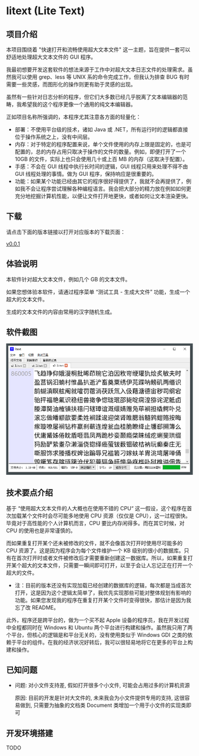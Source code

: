 # litext (Lite Text)

## 项目介绍

本项目围绕着 "快速打开和流畅使用超大文本文件" 这一主题，旨在提供一套可以舒适地处理超大文本文件的 GUI 程序。

我最初想要开发这套软件的想法来源于工作中对超大文本日志文件的处理需求。虽然我可以使用 grep、less 等 UNIX 系的命令完成工作，但我认为排查 BUG 有时需要一些灵感，而图形化的操作则更有助于灵感的出现。

虽然有一些针对日志分析的程序，但它们大多数已经几乎脱离了文本编辑器的范畴，我希望我的这个程序更像一个通用的纯文本编辑器。

正如项目名称所强调的，本程序尤其注意各方面的轻量化：

* 部署：不使用平台级的技术，诸如 Java 或 .NET，所有运行时的逻辑都直接位于操作系统之上，没有中间层。
* 内存：对于特定的程序配置来说，单个文件使用的内存上限是固定的，也是可配置的，总的内存占用只取决于操作的文件的数量。例如，即便打开了一个 10GB 的文件，实际上也只会使用几十或上百 MB 的内存（这取决于配置）。
* 手感：不会在 GUI 线程中执行长时间的逻辑，GUI 线程只用来处理不得不由 GUI 线程处理的事情。做为 GUI 程序，保持响应是很重要的。
* 功能：如果某个功能已经由其它的程序很好得提供了，我就不会再提供了，例如我不会让程序尝试理解各种编程语言。我会把大部分的精力放在例如如何更充分地挖掘计算机性能，以便让文件打开地更快，或者如何让文本渲染更快。

## 下载

请点击下面的版本链接以打开对应版本的下载页面：

[v0.0.1](https://gitee.com/haocxy/litext/releases/v0.0.1)

## 体验说明

本软件针对超大文本文件，例如几个 GB 的文本文件。

如果您想体验本软件，请通过程序菜单 “测试工具 - 生成大文件” 功能，生成一个超大的文本文件。

生成的文本文件的内容由常用的汉字随机生成。

## 软件截图

![](./doc/v0.0.1-screenshot.png)

## 技术要点介绍

基于 “使用超大文本文件的人大概也在使用不错的 CPU“ 这一假设，这个程序在首次加载某个文件时会尽可能多地使用 CPU 资源（仅仅是 CPU），这一过程很快。毕竟对于高性能的个人计算机而言，CPU 要比内存闲得多。而在其它时候，对 CPU 的使用也是非常谨慎的。

而如果重复打开某个还未被修改的文件，就不会像首次打开时使用尽可能多的 CPU 资源了。这是因为程序会为每个文件维护一个 KB 级别的很小的数据库。只有在首次打开时或者文件被修改后才需要重新创建这一数据库。所以，如果重复打开某个超大的文本文件，只需要一瞬间即可打开，以至于会让人忘记正在打开一个超大的文件。

* 注：目前的版本还没有实现加载已经创建的数据库的逻辑，每次都是当成首次打开，这是因为这个逻辑太简单了，我优先实现那些可能对整体规划有影响的功能。如果您发现我的程序在重复打开某个文件时变得很快，那估计是因为我忘了改 README。

此外，程序还是跨平台的，做为一个买不起 Apple 设备的程序员，我在开发过程中全程都同时在 Windows 和 Ubuntu 两个平台进行构建和操作。虽然我只用了两个平台，但核心的逻辑是和平台无关的，没有使用类似于 Windows GDI 之类的依赖于平台的组件。在我的经济状况好转后，我可以很轻易地将它在更多的平台上构建和操作。

## 已知问题

* 问题: 对小文件支持差, 假如打开很多个小文件, 可能会占用过多的计算机资源

  原因: 目前的开发是针对大文件的, 未来我会为小文件提供专用的支持, 这很容易做到, 只需要为抽象的文档类 Document 类增加一个用于小文件的实现类即可



## 开发环境搭建

TODO


